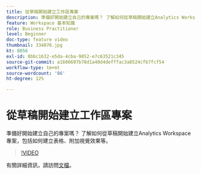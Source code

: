 ```yaml
---
title: 從草稿開始建立工作區專案
description: 準備好開始建立自己的專案嗎？ 了解如何從草稿開始建立Analytics Workspace專案，包括如何建立表格、附加視覺效果等。
feature: Workspace 基本知識
role: Business Practitioner
level: Beginner
doc-type: feature video
thumbnail: 334076.jpg
kt: 8056
exl-id: 8bbc1632-e5da-4cba-9852-e7c63521c345
source-git-commit: a1606697b78d1a48d4defffac3a8524cfb7fcf54
workflow-type: tm+mt
source-wordcount: '86'
ht-degree: 12%

---
```


# 從草稿開始建立工作區專案

準備好開始建立自己的專案嗎？ 了解如何從草稿開始建立Analytics Workspace專案，包括如何建立表格、附加視覺效果等。

>[!VIDEO](https://video.tv.adobe.com/v/334076/?quality=12&learn=on)

有關詳細資訊，請訪問[文檔](https://experienceleague.adobe.com/docs/analytics/analyze/analysis-workspace/home.html?lang=zh-Hant)。
